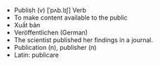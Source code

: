 - Publish (v)	[ˈpʌb.lɪʃ]	Verb
- To make content available to the public
- Xuất bản
- Veröffentlichen (German)
- The scientist published her findings in a journal.
- Publication (n), publisher (n)
- Latin: publicare